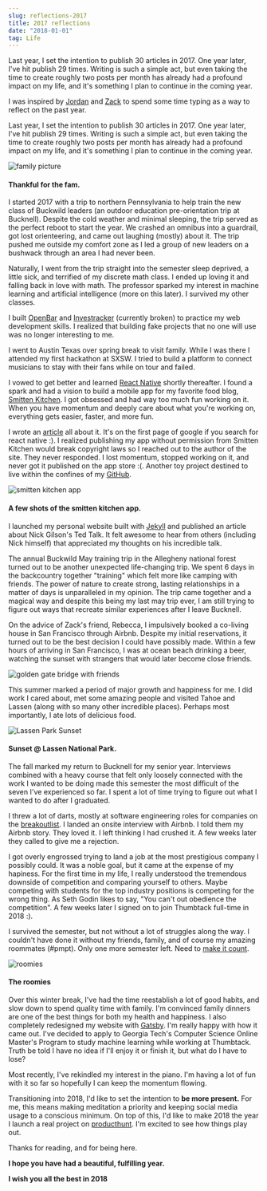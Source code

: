 ```yaml
---
slug: reflections-2017
title: 2017 reflections
date: "2018-01-01"
tag: Life
---
```


Last year, I set the intention to publish 30 articles in 2017. One year later, I've hit publish 29 times. Writing is such a simple act, but even taking the time to create roughly two posts per month has already had a profound impact on my life, and it's something I plan to continue in the coming year.

<!-- more -->

I was inspired by [Jordan](https://hackernoon.com/2017-my-year-in-review-d05aa3f48446) and [Zack](http://zcjones.com/reflections-on-2017/) to spend some time typing as a way to reflect on the past year.

Last year, I set the intention to publish 30 articles in 2017. One year later, I've hit publish 29 times. Writing is such a simple act, but even taking the time to create roughly two posts per month has already had a profound impact on my life, and it's something I plan to continue in the coming year.

![family picture](./family.jpeg)

#### Thankful for the fam.

I started 2017 with a trip to northern Pennsylvania to help train the new class of Buckwild leaders (an outdoor education pre-orientation trip at Bucknell). Despite the cold weather and minimal sleeping, the trip served as the perfect reboot to start the year. We crashed an omnibus into a guardrail, got lost orienteering, and came out laughing (mostly) about it. The trip pushed me outside my comfort zone as I led a group of new leaders on a bushwack through an area I had never been.

Naturally, I went from the trip straight into the semester sleep deprived, a little sick, and terrified of my discrete math class. I ended up loving it and falling back in love with math. The professor sparked my interest in machine learning and artificial intelligence (more on this later). I survived my other classes.

I built [OpenBar](https://open-bar.herokuapp.com/) and [Investracker](https://investracker.herokuapp.com/) (currently broken) to practice my web development skills. I realized that building fake projects that no one will use was no longer interesting to me.

I went to Austin Texas over spring break to visit family. While I was there I attended my first hackathon at SXSW. I tried to build a platform to connect musicians to stay with their fans while on tour and failed.

I vowed to get better and learned [React Native](https://facebook.github.io/react-native/) shortly thereafter. I found a spark and had a vision to build a mobile app for my favorite food blog, [Smitten Kitchen](https://smittenkitchen.com/). I got obsessed and had way too much fun working on it. When you have momentum and deeply care about what you're working on, everything gets easier, faster, and more fun.

I wrote an [article](https://medium.freecodecamp.org/after-building-my-first-react-native-app-im-now-convinced-it-s-the-future-d3c5e74f8fa8) all about it. It's on the first page of google if you search for react native :). I realized publishing my app without permission from Smitten Kitchen would break copyright laws so I reached out to the author of the site. They never responded. I lost momentum, stopped working on it, and never got it published on the app store :(. Another toy project destined to live within the confines of my [GitHub](https://github.com/twmilli).

![smitten kitchen app](./banner.png)

#### A few shots of the smitten kitchen app.

I launched my personal website built with [Jekyll](https://jekyllrb.com/) and published an article about Nick Gilson's Ted Talk. It felt awesome to hear from others (including Nick himself) that appreciated my thoughts on his incredible talk.

The annual Buckwild May training trip in the Allegheny national forest turned out to be another unexpected life-changing trip. We spent 6 days in the backcountry together "training" which felt more like camping with friends. The power of nature to create strong, lasting relationships in a matter of days is unparalleled in my opinion. The trip came together and a magical way and despite this being my last may trip ever, I am still trying to figure out ways that recreate similar experiences after I leave Bucknell.

On the advice of Zack's friend, Rebecca, I impulsively booked a co-living house in San Francisco through Airbnb. Despite my initial reservations, it turned out to be the best decision I could have possibly made. Within a few hours of arriving in San Francisco, I was at ocean beach drinking a beer, watching the sunset with strangers that would later become close friends.

![golden gate bridge with friends](sf.png)

This summer marked a period of major growth and happiness for me. I did work I cared about, met some amazing people and visited Tahoe and Lassen (along with so many other incredible places). Perhaps most importantly, I ate lots of delicious food.

![Lassen Park Sunset](./sunset.jpg)

#### Sunset @ Lassen National Park.

The fall marked my return to Bucknell for my senior year. Interviews combined with a heavy course that felt only loosely connected with the work I wanted to be doing made this semester the most difficult of the seven I've experienced so far. I spent a lot of time trying to figure out what I wanted to do after I graduated.

I threw a lot of darts, mostly at software engineering roles for companies on the [breakoutlist](https://breakoutlist.com/). I landed an onsite interview with Airbnb. I told them my Airbnb story. They loved it. I left thinking I had crushed it. A few weeks later they called to give me a rejection.

I got overly engrossed trying to land a job at the most prestigious company I possibly could. It was a noble goal, but it came at the expense of my hapiness. For the first time in my life, I really understood the tremendous downside of competition and comparing yourself to others. Maybe competing with students for the top industry positions is competing for the wrong thing. As Seth Godin likes to say, "You can't out obedience the competition". A few weeks later I signed on to join Thumbtack full-time in 2018 :).

I survived the semester, but not without a lot of struggles along the way. I couldn't have done it without my friends, family, and of course my amazing roommates (#pmpt). Only one more semester left. Need to [make it count](https://www.youtube.com/watch?v=WxfZkMm3wcg).

![roomies](./roomies.jpg)

#### The roomies

Over this winter break, I've had the time reestablish a lot of good habits, and slow down to spend quality time with family. I'm convinced family dinners are one of the best things for both my health and happiness. I also completely redesigned my website with [Gatsby](https://www.gatsbyjs.org/). I'm really happy with how it came out. I've decided to apply to Georgia Tech's Computer Science Online Master's Program to study machine learning while working at Thumbtack. Truth be told I have no idea if I'll enjoy it or finish it, but what do I have to lose?

Most recently, I've rekindled my interest in the piano. I'm having a lot of fun with it so far so hopefully I can keep the momentum flowing.

Transitioning into 2018, I'd like to set the intention to **be more present.** For me, this means making meditation a priority and keeping social media usage to a conscious minimum. On top of this, I'd like to make 2018 the year I launch a real project on [producthunt](https://www.producthunt.com/). I'm excited to see how things play out.

Thanks for reading, and for being here.

**I hope you have had a beautiful, fulfilling year.**

**I wish you all the best in 2018**
